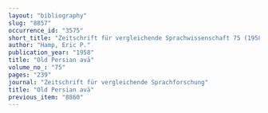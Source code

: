 ```yaml
---
layout: "bibliography"
slug: "8857"
occurrence_id: "3575"
short_title: "Zeitschrift für vergleichende Sprachwissenschaft 75 (1958), 239"
author: "Hamp, Eric P."
publication_year: "1958"
title: "Old Persian avā"
volume_no_: "75"
pages: "239"
journal: "Zeitschrift für vergleichende Sprachforschung"
title: "Old Persian avā"
previous_item: "8860"
---
```


